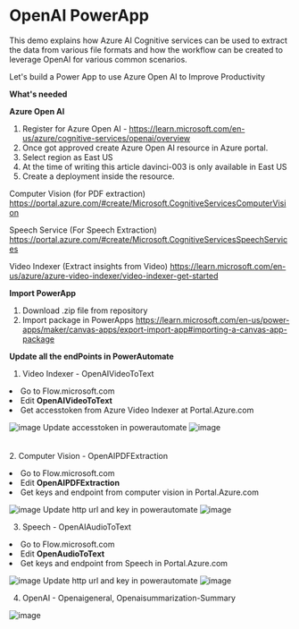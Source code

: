 # OpenAI PowerApp
This demo explains how Azure AI Cognitive services can be used to extract the data from various file formats and how the workflow can be created to leverage OpenAI for various common scenarios. 

Let's build a Power App to use Azure Open AI to Improve Productivity

<b>What's needed</b>

<b>Azure Open AI</b>

1. Register for Azure Open AI - https://learn.microsoft.com/en-us/azure/cognitive-services/openai/overview
2. Once got approved create Azure Open AI resource in Azure portal.
3. Select region as East US
4. At the time of writing this article davinci-003 is only available in East US
5. Create a deployment inside the resource.

Computer Vision (for PDF extraction)
https://portal.azure.com/#create/Microsoft.CognitiveServicesComputerVision

Speech Service (For Speech Extraction)
https://portal.azure.com/#create/Microsoft.CognitiveServicesSpeechServices

Video Indexer (Extract insights from Video)
https://learn.microsoft.com/en-us/azure/azure-video-indexer/video-indexer-get-started

<b>Import PowerApp</b>
1. Download .zip file from repository
2. Import package in PowerApps
https://learn.microsoft.com/en-us/power-apps/maker/canvas-apps/export-import-app#importing-a-canvas-app-package

<b>Update all the endPoints in PowerAutomate </b>

  1. Video Indexer - OpenAIVideoToText

  <li>Go to Flow.microsoft.com</li>
<li>Edit <b>OpenAIVideoToText</b></li>
<li>Get accesstoken from Azure Video Indexer at Portal.Azure.com</li>

![image](https://github.com/msavita-cloud/OpenAIPowerApp/assets/65045244/aea11849-995b-4ca8-baee-555875ed53e7)
Update accesstoken in powerautomate
![image](https://github.com/msavita-cloud/OpenAIPowerApp/assets/65045244/d8e2d9b1-e429-4f4e-8aa3-a79b63033287)
<BR><BR><BR>
2. Computer Vision - OpenAIPDFExtraction
 <li>Go to Flow.microsoft.com</li>
<li>Edit <b>OpenAIPDFExtraction</b></li>
<li>Get keys and endpoint from computer vision in Portal.Azure.com</li>

![image](https://github.com/msavita-cloud/OpenAIPowerApp/assets/65045244/9335a201-70e0-45df-8597-d6bbbfd15073)
Update http url and key in powerautomate
![image](https://github.com/msavita-cloud/OpenAIPowerApp/assets/65045244/200438e3-5426-495c-9a13-aac766fbaaae)

3. Speech - OpenAIAudioToText
 <li>Go to Flow.microsoft.com</li>
<li>Edit <b>OpenAudioToText</b></li>
<li>Get keys and endpoint from Speech in Portal.Azure.com</li>

![image](https://github.com/msavita-cloud/OpenAIPowerApp/assets/65045244/82c54481-4eaa-4698-b7e3-498fe962e674)
Update http url and key in powerautomate
![image](https://github.com/msavita-cloud/OpenAIPowerApp/assets/65045244/65514fb4-926e-442e-8847-40acd029da78)
  
  4. OpenAI - Openaigeneral, Openaisummarization-Summary

![image](https://github.com/msavita-cloud/azure-openai-samples/assets/65045244/c4def313-c60b-4a57-884e-367102e2c930)
